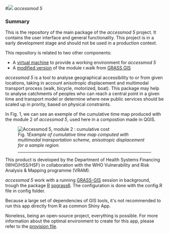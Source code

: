 #![](https://raw.githubusercontent.com/fxi/accessModShiny/master/www/logo/icons/logo24x24.png) _accessmod 5_

### Summary 

This is the repository of the main package of the _accessmod 5_ project. It contains the user interface and general functionality. This project is in a early development stage and should not be used in a production context.

This repository is related to two other components:

* A [virtual machine](https://github.com/fxi/accessmodServer) to provide a working environment for _accessmod 5_
* A [modified version](https://github.com/fxi/rWalkAccessmod)  of the module r.walk from [GRASS GIS](grass.osgeo.org/grass70)


_accessmod 5_ is a tool to analyse geographical accessibility to or from given locations, taking in account anisotropic displacement and multimodal transport process (walk, bicycle, motorized, boat). This package may help to analyse catchments of peoples who can reach a central point in a given time and transport model or determine where new public services should be scaled up in prority, based on physical constraints.

In Fig. 1, we can see an exemple of the cumulative time map produced with the module 2 of _accessmod 5_, used here in a compostion made in QGIS.


<figure>
<img src="https://raw.githubusercontent.com/wiki/fxi/accessModShiny/img/anisoCumulativeCostSample.jpg" alt="Accessmod 5, module 2 : cumulative cost">
</a>
<figcaption>
Fig. 1<em>Example of cumulative time map computed with multimodal transportation scheme, anisotropic displacement for a sample region.</em>
<hr>
</figcaption>
</figure>

This product is developed by the Department of Health Systems Financing (WHO/HSS/HSF) in collaboration with the WHO Vulnerability and Risk Analysis & Mapping programme (VRAM).

_accessmod 5_ work with a running [GRASS-GIS](http://grass.osgeo.org/grass7/) session in background, trough the package [R](http://cran.r-project.org/) [spgrass6](http://cran.r-project.org/web/packages/spgrass6/). The configuration is done with the config.R file in config folder.

Because a large set of dependencies of GIS tools, it's not recommended to run this app directly from R as common Shiny App. 

Noneless, being an open-source project, everything is possible. For more information about the optimal environment to create for this app, please refer to the [provision file](https://raw.githubusercontent.com/fxi/accessmodServer/master/provision.sh).
